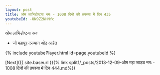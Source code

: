 ```yaml
---
layout: post
title: ओम लाभिडोष्टया नमः - 1008 दिनों की तपस्या में दिन 435
youtubeId: -UN9Z2NHNfc
---
```

 
 
 ओम लाभिडोष्टया नमः  
 
 -  जो महापूर दरम्यान ओठ आहेत 
 
  
 
  
 
 
 
 
 
 


{% include youtubePlayer.html id=page.youtubeId %}
 
[Next]({{ site.baseurl }}{% link  split1/_posts/2013-12-09-ओम महा जाड्य नमः - 1008 दिनों की तपस्या में दिन 444.md%})
 
